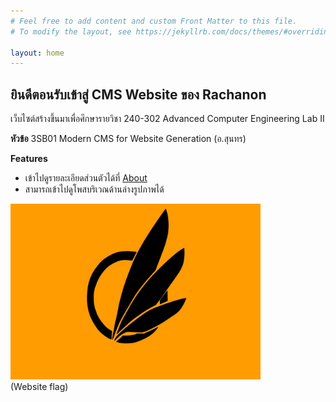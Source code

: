 ```yaml
---
# Feel free to add content and custom Front Matter to this file.
# To modify the layout, see https://jekyllrb.com/docs/themes/#overriding-theme-defaults

layout: home
---
```

## ยินดีตอนรับเข้าสู่ CMS Website ของ Rachanon 
เว็บไซต์สร้างขึ้นมาเพื่อศึกษารายวิชา 240-302 Advanced Computer Engineering Lab II
  
**หัวข้อ** 3SB01 Modern CMS for Website Generation (อ.สุนทร)  

**Features**
- เข้าไปดูรายละเอียดส่วนตัวได้ที่ [About](./about)
- สามารถเข้าไปดูโพสบริเวณด้านล่างรูปภาพได้ 
  
![Index page pic](https://raw.githubusercontent.com/6210110297/3SB01-Rachanon-CMS-Web/master/pictures/avali_background__starbound__by_iamthecolonel_d7ln7n3-fullview.jpg)  
(Website flag)


<style type="text/css">
    img {
        width: 400px;
    }
</style>




